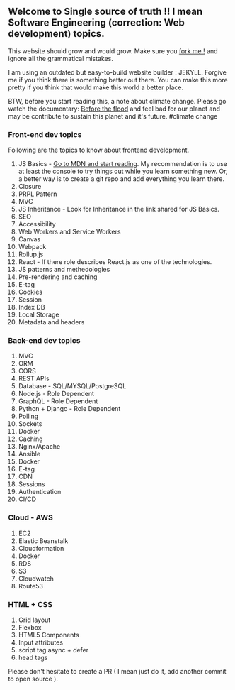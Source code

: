 ## Welcome to Single source of truth !! I mean Software Engineering (correction: Web development) topics.

This website should grow and would grow. Make sure you [fork me !](https://github.com/tagpro/sw-topics/) and ignore all the grammatical mistakes. 

I am using an outdated but easy-to-build website builder : JEKYLL. Forgive me if you think there is something better out there. You can make this more pretty if you think that would make this world a better place.

BTW, before you start reading this, a note about climate change. Please go watch the documentary: [Before the flood](https://www.netflix.com/watch/80141928) and feel bad for our planet and may be contribute to sustain this planet and it's future. #climate change

### Front-end dev topics

Following are the topics to know about frontend development.
1. JS Basics - [Go to MDN and start reading](https://developer.mozilla.org/en-US/docs/Web/JavaScript/Guide/Introduction). My recommendation is to use at least the console to try things out while you learn something new. Or, a better way is to create a git repo and add everything you learn there.
2. Closure
3. PRPL Pattern
4. MVC
5. JS Inheritance - Look for Inheritance in the link shared for JS Basics.
6. SEO
7. Accessibility 
8. Web Workers and Service Workers
9. Canvas
10. Webpack
11. Rollup.js
12. React - If there role describes React.js as one of the technologies.
13. JS patterns and methedologies
14. Pre-rendering and caching
15. E-tag
16. Cookies
17. Session
18. Index DB
19. Local Storage
20. Metadata and headers

### Back-end dev topics
1. MVC
2. ORM
3. CORS
4. REST APIs
5. Database - SQL/MYSQL/PostgreSQL
6. Node.js - Role Dependent
7. GraphQL - Role Dependent
8. Python + Django - Role Dependent
9. Polling
10. Sockets
11. Docker
12. Caching
13. Nginx/Apache
14. Ansible
15. Docker
16. E-tag
17. CDN
18. Sessions
19. Authentication
20. CI/CD

### Cloud - AWS
1. EC2
2. Elastic Beanstalk
3. Cloudformation
4. Docker
5. RDS
6. S3
7. Cloudwatch
8. Route53

### HTML + CSS
1. Grid layout
2. Flexbox
3. HTML5 Components
4. Input attributes
5. script tag async + defer
6. head tags


Please don't hesitate to create a PR ( I mean just do it, add another commit to open source ). 
